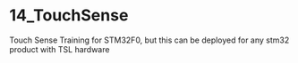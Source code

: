 # 14_TouchSense
Touch Sense Training for STM32F0, but this can be deployed for any stm32 product with TSL hardware
